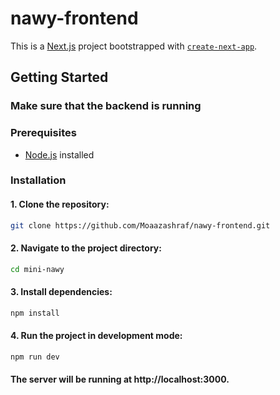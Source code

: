 # nawy-frontend

This is a [Next.js](https://nextjs.org/) project bootstrapped with [`create-next-app`](https://github.com/vercel/next.js/tree/canary/packages/create-next-app).

## Getting Started

### Make sure that the backend is running
### Prerequisites

- [Node.js](https://nodejs.org/) installed

### Installation

#### 1. Clone the repository:
```bash
git clone https://github.com/Moaazashraf/nawy-frontend.git
```

#### 2. Navigate to the project directory:
```bash
cd mini-nawy
```
#### 3. Install dependencies:
```bash
npm install
```
#### 4. Run the project in development mode:
```bash
npm run dev
```

#### The server will be running at http://localhost:3000.


